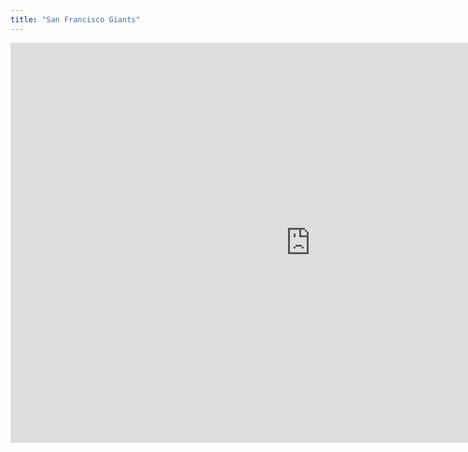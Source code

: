 ```yaml
---
title: "San Francisco Giants"
---
```


<iframe id="igraph" scrolling="no" style="border:none;" seamless="seamless" src="https://fancygama.github.io/ss_plots/SFG.html" height="640" width="960"></iframe>